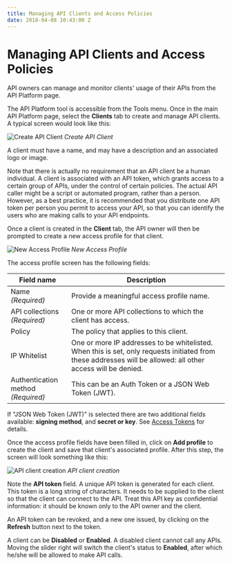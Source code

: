 ```yaml
---
title: Managing API Clients and Access Policies
date: 2018-04-08 10:43:00 Z
---
```

# Managing API Clients and Access Policies

API owners can manage and monitor clients' usage of their APIs from
the API Platform page.

The API Platform tool is accessible from the Tools menu. Once in the main API Platform page, select the **Clients** tab to create and manage API clients. A typical screen would look like this:

![Create API Client](~@img/api-mgmt/api-new-client.png)
*Create API Client*

A client must have a name, and may have a description and an associated
logo or image.

Note that there is actually no requirement that an API client be a human individual. A client is associated with an API token, which grants access to a certain group of APIs, under the control of certain policies.  The actual API caller might be a script or automated program, rather than a person. However, as a best practice, it is recommended that you distribute one API token per person you permit to access your API, so that you can identify the users who are making calls to your API endpoints.

Once a client is created in the **Client** tab, the API owner will then be prompted to create a new access profile for that client.

![New Access Profile](~@img/api-mgmt/api-new-access-profile.png)
*New Access Profile*

The access profile screen has the following fields:

| Field name | Description |
| --- | --- |
| Name<br>*(Required)* | Provide a meaningful access profile name.  |
| API collections<br>*(Required)* | One or more API collections to which the client has access. |
| Policy | The policy that applies to this client. |
| IP Whitelist | One or more IP addresses to be whitelisted. When this is set, only requests initiated from these addresses will be allowed: all other access will be denied. |
| Authentication method<br>*(Required)* | This can be an Auth Token or a JSON Web Token (JWT). |

If "JSON Web Token (JWT)" is selected there are two additional fields available: **signing method**, and **secret or key**. See [Access Tokens](/api-mgmt/access-tokens.md) for details.

Once the access profile fields have been filled in, click on **Add profile** to create the client and save that client's associated profile. After this step, the screen will look something like this:

![API client creation](~@img/api-mgmt/api-client-creation.png)
*API client creation*

Note the **API token** field. A unique API token is generated for each client. This token is a long string of characters. It needs to be supplied to the client so that the client can connect to the API. Treat this API key as confidential information: it should be known only to the API owner and the client.

An API token can be revoked, and a new one issued, by clicking on the **Refresh** button next to the token.

A client can be **Disabled** or **Enabled**. A disabled client cannot call any APIs. Moving the slider right will switch the client's status to **Enabled**, after which he/she will be allowed to make API calls.
